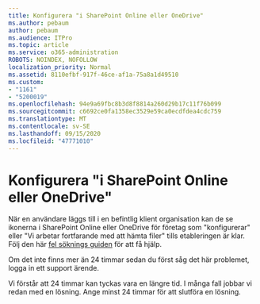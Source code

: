 ```yaml
---
title: Konfigurera "i SharePoint Online eller OneDrive"
ms.author: pebaum
author: pebaum
ms.audience: ITPro
ms.topic: article
ms.service: o365-administration
ROBOTS: NOINDEX, NOFOLLOW
localization_priority: Normal
ms.assetid: 8110efbf-917f-46ce-af1a-75a8a1d49510
ms.custom:
- "1161"
- "5200019"
ms.openlocfilehash: 94e9a69fbc8b3d8f8814a260d29b17c11f76b099
ms.sourcegitcommit: c6692ce0fa1358ec3529e59ca0ecdfdea4cdc759
ms.translationtype: MT
ms.contentlocale: sv-SE
ms.lasthandoff: 09/15/2020
ms.locfileid: "47771010"
---
```

# <a name="sharepoint-online-or-onedrive-setting-up"></a>Konfigurera "i SharePoint Online eller OneDrive"

När en användare läggs till i en befintlig klient organisation kan de se ikonerna i SharePoint Online eller OneDrive för företag som "konfigurerar" eller "Vi arbetar fortfarande med att hämta filer" tills etableringen är klar. Följ den här [fel söknings guiden](https://docs.microsoft.com/sharepoint/support/sites/troubleshooting-guide-for-sites-stopped-at-provisioning) för att få hjälp.

Om det inte finns mer än 24 timmar sedan du först såg det här problemet, logga in ett support ärende.

Vi förstår att 24 timmar kan tyckas vara en längre tid. I många fall jobbar vi redan med en lösning. Ange minst 24 timmar för att slutföra en lösning.
